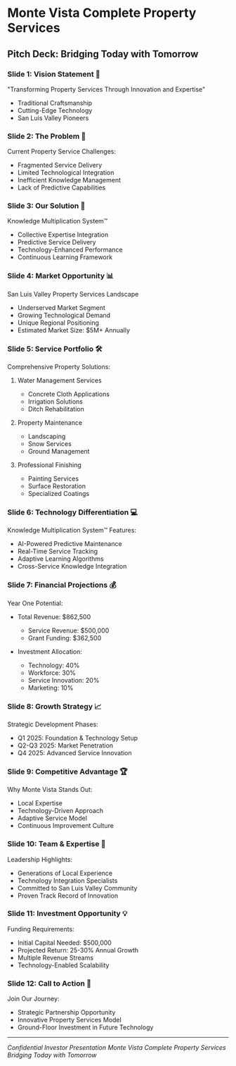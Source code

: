 # Monte Vista Complete Property Services
## Pitch Deck: Bridging Today with Tomorrow

### Slide 1: Vision Statement 🌄
"Transforming Property Services Through Innovation and Expertise"
- Traditional Craftsmanship
- Cutting-Edge Technology
- San Luis Valley Pioneers

### Slide 2: The Problem 🤔
Current Property Service Challenges:
- Fragmented Service Delivery
- Limited Technological Integration
- Inefficient Knowledge Management
- Lack of Predictive Capabilities

### Slide 3: Our Solution 🚀
Knowledge Multiplication System™
- Collective Expertise Integration
- Predictive Service Delivery
- Technology-Enhanced Performance
- Continuous Learning Framework

### Slide 4: Market Opportunity 📊
San Luis Valley Property Services Landscape
- Underserved Market Segment
- Growing Technological Demand
- Unique Regional Positioning
- Estimated Market Size: $5M+ Annually

### Slide 5: Service Portfolio 🛠️
Comprehensive Property Solutions:
1. Water Management Services
   - Concrete Cloth Applications
   - Irrigation Solutions
   - Ditch Rehabilitation

2. Property Maintenance
   - Landscaping
   - Snow Services
   - Ground Management

3. Professional Finishing
   - Painting Services
   - Surface Restoration
   - Specialized Coatings

### Slide 6: Technology Differentiation 💻
Knowledge Multiplication System™ Features:
- AI-Powered Predictive Maintenance
- Real-Time Service Tracking
- Adaptive Learning Algorithms
- Cross-Service Knowledge Integration

### Slide 7: Financial Projections 💰
Year One Potential:
- Total Revenue: $862,500
  * Service Revenue: $500,000
  * Grant Funding: $362,500

- Investment Allocation:
  * Technology: 40%
  * Workforce: 30%
  * Service Innovation: 20%
  * Marketing: 10%

### Slide 8: Growth Strategy 📈
Strategic Development Phases:
- Q1 2025: Foundation & Technology Setup
- Q2-Q3 2025: Market Penetration
- Q4 2025: Advanced Service Innovation

### Slide 9: Competitive Advantage 🏆
Why Monte Vista Stands Out:
- Local Expertise
- Technology-Driven Approach
- Adaptive Service Model
- Continuous Improvement Culture

### Slide 10: Team & Expertise 👥
Leadership Highlights:
- Generations of Local Experience
- Technology Integration Specialists
- Committed to San Luis Valley Community
- Proven Track Record of Innovation

### Slide 11: Investment Opportunity 💡
Funding Requirements:
- Initial Capital Needed: $500,000
- Projected Return: 25-30% Annual Growth
- Multiple Revenue Streams
- Technology-Enabled Scalability

### Slide 12: Call to Action 🤝
Join Our Journey:
- Strategic Partnership Opportunity
- Innovative Property Services Model
- Ground-Floor Investment in Future Technology

---
*Confidential Investor Presentation*
*Monte Vista Complete Property Services*
*Bridging Today with Tomorrow*